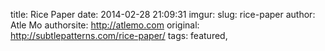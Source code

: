 title: Rice Paper
date: 2014-02-28 21:09:31
imgur: 
slug: rice-paper
author: Atle Mo
authorsite: http://atlemo.com
original: http://subtlepatterns.com/rice-paper/
tags: featured,
